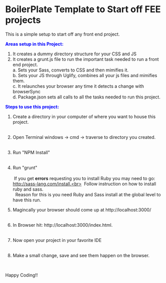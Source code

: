 # BoilerPlate Template to Start off FEE projects
This is a simple setup to start off any front end project. <br>

<strong style="color: blue;">Areas setup in this Project:</strong><br>
  1. It creates a dummy directory structure for your CSS and JS
  2. It creates a grunt.js file to run the important task needed to run a front end project.<br>
      a. Sets your Sass, converts to CSS and then mimifies it.<br>
      b. Sets your JS through Uglify, combines all your js files and mimifies them.<br>
      c. It relaunches your browser any time it detects a change with browserSync<br>
      d. Package.json sets all calls to all the tasks needed to run this project.<br>
      
      
<strong style="color: blue;">Steps to use this project:</strong><br>
1. Create a directory in your computer of where you want to house this project.<br><br>
2. Open Terminal windows -> cmd -> traverse to directory you created.<br><br>
3. Run "NPM Install"<br><br>
4. Run "grunt"<br><br>
        &nbsp;If you get <strong>errors</strong> requesting you to install Ruby you may need to go: http://sass-lang.com/install.<br>
        &nbsp;Follow instruction on how to install ruby and sass.<br>
        &nbsp; Reason for this is you need Ruby and Sass install at the global level to have this run.<br>
5. Magincally your browser should come up at  http://localhost:3000/<br><br>
6. In Browser hit:  http://localhost:3000/index.html.<br><br>
7. Now open your project in your favorite IDE<br><br>
8. Make a small change, save and see them happen on the browser.

     <br>
 Happy Coding!!
